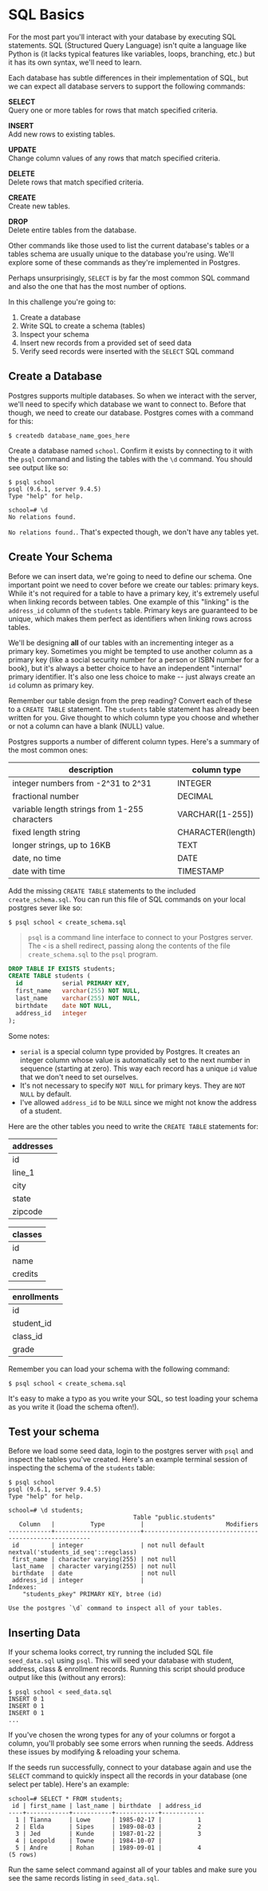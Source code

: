 # SQL Basics

For the most part you'll interact with your database by executing SQL statements. SQL (Structured Query Language) isn't quite a language like Python is (it lacks typical features like variables, loops, branching, etc.) but it has its own syntax, we'll need to learn.

Each database has subtle differences in their implementation of SQL, but we can expect all database servers to support the following commands:

**SELECT**  
Query one or more tables for rows that match specified criteria.

**INSERT**  
Add new rows to existing tables.

**UPDATE**  
Change column values of any rows that match specified criteria.

**DELETE**  
Delete rows that match specified criteria.

**CREATE**  
Create new tables.

**DROP**  
Delete entire tables from the database.

Other commands like those used to list the current database's tables or a tables schema are usually unique to the database you're using. We'll explore some of these commands as they're implemented in Postgres.

Perhaps unsurprisingly, `SELECT` is by far the most common SQL command and also the one that has the most number of options.

In this challenge you're going to:

1. Create a database
2. Write SQL to create a schema (tables)
3. Inspect your schema
4. Insert new records from a provided set of seed data
5. Verify seed records were inserted with the `SELECT` SQL command

## Create a Database

Postgres supports multiple databases. So when we interact with the server, we'll need to specify which database we want to connect to. Before that though, we need to create our database. Postgres comes with a command for this:

```
$ createdb database_name_goes_here
```

Create a database named `school`. Confirm it exists by connecting to it with the `psql` command and listing the tables with the `\d` command. You should see output like so:

```
$ psql school
psql (9.6.1, server 9.4.5)
Type "help" for help.

school=# \d
No relations found.
```

`No relations found.`. That's expected though, we don't have any tables yet.

## Create Your Schema

Before we can insert data, we're going to need to define our schema. One important point we need to cover before we create our tables: primary keys. While it's not required for a table to have a primary key, it's extremely useful when linking records between tables. One example of this "linking" is the `address_id` column of the `students` table. Primary keys are guaranteed to be unique, which makes them perfect as identifiers when linking rows across tables.

We'll be designing **all** of our tables with an incrementing integer as a primary key. Sometimes you might be tempted to use another column as a primary key (like a social security number for a person or ISBN number for a book), but it's always a better choice to have an independent "internal" primary identifier. It's also one less choice to make -- just always create an `id` column as primary key.

Remember our table design from the prep reading? Convert each of these to a `CREATE TABLE` statement. The `students` table statement has already been written for you. Give thought to which column type you choose and whether or not a column can have a blank (NULL) value.

Postgres supports a number of different column types. Here's a summary of the most common ones:

| description                                   | column type       |
| --------------------------------------------- | ----------------- |
| integer numbers from -2^31 to 2^31            | INTEGER           |
| fractional number                             | DECIMAL           |
| variable length strings from 1-255 characters | VARCHAR([1-255])  |
| fixed length string                           | CHARACTER(length) |
| longer strings, up to 16KB                    | TEXT              |
| date, no time                                 | DATE              |
| date with time                                | TIMESTAMP         |

Add the missing `CREATE TABLE` statements to the included `create_schema.sql`. You can run this file of SQL commands on your local postgres sever like so:

```
$ psql school < create_schema.sql
```

> `psql` is a command line interface to connect to your Postgres server. The `<` is a shell redirect, passing along the contents of the file `create_schema.sql` to the `psql` program.

```sql
DROP TABLE IF EXISTS students;
CREATE TABLE students (
  id           serial PRIMARY KEY,
  first_name   varchar(255) NOT NULL,
  last_name    varchar(255) NOT NULL,
  birthdate    date NOT NULL,
  address_id   integer
);
```

Some notes:

-   `serial` is a special column type provided by Postgres. It creates an integer column whose value is automatically set to the next number in sequence (starting at zero). This way each record has a unique `id` value that we don't need to set ourselves.
-   It's not necessary to specify `NOT NULL` for primary keys. They are `NOT NULL` by default.
-   I've allowed `address_id` to be `NULL` since we might not know the address of a student.

Here are the other tables you need to write the `CREATE TABLE` statements for:

| **addresses** |
| ------------- |
| id            |
| line_1        |
| city          |
| state         |
| zipcode       |

| **classes** |
| ----------- |
| id          |
| name        |
| credits     |

| **enrollments** |
| --------------- |
| id              |
| student_id      |
| class_id        |
| grade           |

Remember you can load your schema with the following command:

```shell
$ psql school < create_schema.sql
```

It's easy to make a typo as you write your SQL, so test loading your schema as you write it (load the schema often!).

## Test your schema

Before we load some seed data, login to the postgres server with `psql` and inspect the tables you've created. Here's an example terminal session of inspecting the schema of the `students` table:

```shell
$ psql school
psql (9.6.1, server 9.4.5)
Type "help" for help.

school=# \d students;
                                   Table "public.students"
   Column   |          Type          |                       Modifiers
------------+------------------------+-------------------------------------------------------
 id         | integer                | not null default nextval('students_id_seq'::regclass)
 first_name | character varying(255) | not null
 last_name  | character varying(255) | not null
 birthdate  | date                   | not null
 address_id | integer                |
Indexes:
    "students_pkey" PRIMARY KEY, btree (id)

Use the postgres `\d` command to inspect all of your tables.
```

## Inserting Data

If your schema looks correct, try running the included SQL file `seed_data.sql` using `psql`. This will seed your database with student, address, class & enrollment records. Running this script should produce output like this (without any errors):

```shell
$ psql school < seed_data.sql
INSERT 0 1
INSERT 0 1
INSERT 0 1
...
```

If you've chosen the wrong types for any of your columns or forgot a column, you'll probably see some errors when running the seeds. Address these issues by modifying & reloading your schema.

If the seeds run successfully, connect to your database again and use the `SELECT` command to quickly inspect all the records in your database (one select per table). Here's an example:

```shell
school=# SELECT * FROM students;
 id | first_name | last_name | birthdate  | address_id
----+------------+-----------+------------+------------
  1 | Tianna     | Lowe      | 1985-02-17 |          1
  2 | Elda       | Sipes     | 1989-08-03 |          2
  3 | Jed        | Kunde     | 1987-01-22 |          3
  4 | Leopold    | Towne     | 1984-10-07 |
  5 | Andre      | Rohan     | 1989-09-01 |          4
(5 rows)
```

Run the same select command against all of your tables and make sure you see the same records listing in `seed_data.sql`.

<!-- query help: https://github.com/romeoplatoon/curriculum/blob/main/page-resources/sql-queries.md -->
